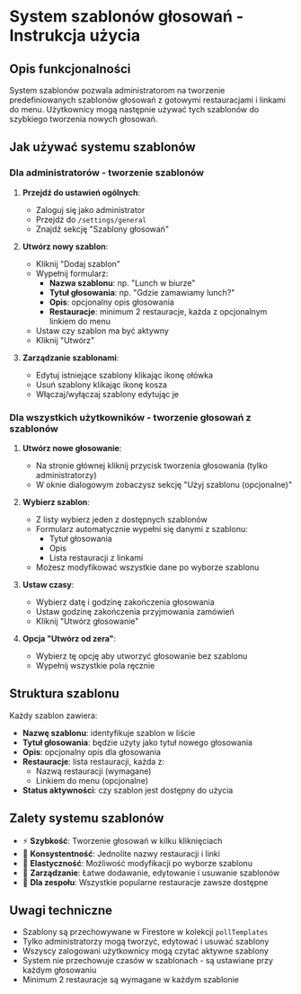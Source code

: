 # System szablonów głosowań - Instrukcja użycia

## Opis funkcjonalności

System szablonów pozwala administratorom na tworzenie predefiniowanych szablonów głosowań z gotowymi restauracjami i linkami do menu. Użytkownicy mogą następnie używać tych szablonów do szybkiego tworzenia nowych głosowań.

## Jak używać systemu szablonów

### Dla administratorów - tworzenie szablonów

1. **Przejdź do ustawień ogólnych**:

   - Zaloguj się jako administrator
   - Przejdź do `/settings/general`
   - Znajdź sekcję "Szablony głosowań"

2. **Utwórz nowy szablon**:

   - Kliknij "Dodaj szablon"
   - Wypełnij formularz:
     - **Nazwa szablonu**: np. "Lunch w biurze"
     - **Tytuł głosowania**: np. "Gdzie zamawiamy lunch?"
     - **Opis**: opcjonalny opis głosowania
     - **Restauracje**: minimum 2 restauracje, każda z opcjonalnym linkiem do menu
   - Ustaw czy szablon ma być aktywny
   - Kliknij "Utwórz"

3. **Zarządzanie szablonami**:
   - Edytuj istniejące szablony klikając ikonę ołówka
   - Usuń szablony klikając ikonę kosza
   - Włączaj/wyłączaj szablony edytując je

### Dla wszystkich użytkowników - tworzenie głosowań z szablonów

1. **Utwórz nowe głosowanie**:

   - Na stronie głównej kliknij przycisk tworzenia głosowania (tylko administratorzy)
   - W oknie dialogowym zobaczysz sekcję "Użyj szablonu (opcjonalne)"

2. **Wybierz szablon**:

   - Z listy wybierz jeden z dostępnych szablonów
   - Formularz automatycznie wypełni się danymi z szablonu:
     - Tytuł głosowania
     - Opis
     - Lista restauracji z linkami
   - Możesz modyfikować wszystkie dane po wyborze szablonu

3. **Ustaw czasy**:

   - Wybierz datę i godzinę zakończenia głosowania
   - Ustaw godzinę zakończenia przyjmowania zamówień
   - Kliknij "Utwórz głosowanie"

4. **Opcja "Utwórz od zera"**:
   - Wybierz tę opcję aby utworzyć głosowanie bez szablonu
   - Wypełnij wszystkie pola ręcznie

## Struktura szablonu

Każdy szablon zawiera:

- **Nazwę szablonu**: identyfikuje szablon w liście
- **Tytuł głosowania**: będzie użyty jako tytuł nowego głosowania
- **Opis**: opcjonalny opis dla głosowania
- **Restauracje**: lista restauracji, każda z:
  - Nazwą restauracji (wymagane)
  - Linkiem do menu (opcjonalne)
- **Status aktywności**: czy szablon jest dostępny do użycia

## Zalety systemu szablonów

- ⚡ **Szybkość**: Tworzenie głosowań w kilku kliknięciach
- 🎯 **Konsystentność**: Jednolite nazwy restauracji i linki
- 📝 **Elastyczność**: Możliwość modyfikacji po wyborze szablonu
- 🔧 **Zarządzanie**: Łatwe dodawanie, edytowanie i usuwanie szablonów
- 👥 **Dla zespołu**: Wszystkie popularne restauracje zawsze dostępne

## Uwagi techniczne

- Szablony są przechowywane w Firestore w kolekcji `pollTemplates`
- Tylko administratorzy mogą tworzyć, edytować i usuwać szablony
- Wszyscy zalogowani użytkownicy mogą czytać aktywne szablony
- System nie przechowuje czasów w szablonach - są ustawiane przy każdym głosowaniu
- Minimum 2 restauracje są wymagane w każdym szablonie
